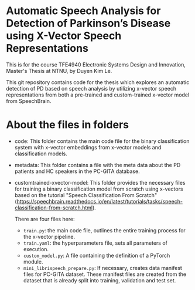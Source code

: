 # Automatic Speech Analysis for Detection of Parkinson’s Disease using X-Vector Speech Representations

This is for the course TFE4940 Electronic Systems Design and Innovation, Master's Thesis at NTNU, by Duyen Kim Le.

This git repository contains code for the thesis which explores an automatic detection of PD based on speech analysis by utilizing x-vector speech representations from both a pre-trained and custom-trained x-vector model from SpeechBrain.

# About the files in folders
* code:
This folder contains the main code file for the binary classification system with x-vector embeddings from x-vector models and classification models.
 
* metadata:
This folder contains a file with the meta data about the PD patients and HC speakers in the PC-GITA database.

* customtrained-xvector-model:
This folder provides the necessary files for training a binary classification model from scratch using x-vectors based on the tutorial 
"Speech Classification From Scratch" (https://speechbrain.readthedocs.io/en/latest/tutorials/tasks/speech-classification-from-scratch.html).
     
     There are four files here:
     * `train.py`: the main code file, outlines the entire training process for the x-vector pipeline.
     * `train.yaml`: the hyperparameters file, sets all parameters of execution.
     * `custom_model.py`: A file containing the definition of a PyTorch module.
     * `mini_librispeech_prepare.py`: If necessary, creates data manifest files for PC-GITA dataset. These manifest files are created from the dataset that is already split into training, validation and test set.
